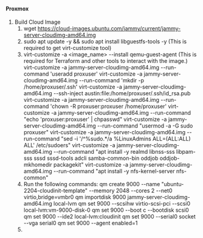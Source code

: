 #### Proxmox

1. Build Cloud Image
   1. wget https://cloud-images.ubuntu.com/jammy/current/jammy-server-cloudimg-amd64.img
   2. sudo apt update -y && sudo apt install libguestfs-tools -y (This is required to get virt-customize tool)
   3. virt-customize -a <image_name> --install qemu-guest-agent (This is required for Terraform and other tools to interact with the image.)
    virt-customize -a jammy-server-cloudimg-amd64.img --run-command 'useradd proxuser'
    virt-customize -a jammy-server-cloudimg-amd64.img --run-command 'mkdir -p /home/proxuser/.ssh'
    virt-customize -a jammy-server-cloudimg-amd64.img --ssh-inject austin:file:/home/proxuser/.ssh/id_rsa.pub
    virt-customize -a jammy-server-cloudimg-amd64.img --run-command 'chown -R proxuser:proxuser /home/proxuser'
    virt-customize -a jammy-server-cloudimg-amd64.img --run-command "echo 'proxuser:proxuser' | chpasswd"
    virt-customize -a jammy-server-cloudimg-amd64.img --run-command "usermod -a -G sudo proxuser"
    virt-customize -a jammy-server-cloudimg-amd64.img --run-command "sed -i '/^%sudo.*/a %LinuxAdmins    ALL=(ALL:ALL) ALL' /etc/sudoers"
    virt-customize -a jammy-server-cloudimg-amd64.img --run-command "apt install -y realmd libnss-sss libpam-sss sssd sssd-tools adcli samba-common-bin oddjob oddjob-mkhomedir packagekit"
    virt-customize -a jammy-server-cloudimg-amd64.img --run-command "apt install -y nfs-kernel-server nfs-common"
   4. Run the following commands:
    qm create 9000 --name "ubuntu-2204-cloudinit-template" --memory 2048 --cores 2 --net0 virtio,bridge=vmbr0
    qm importdisk 9000 jammy-server-cloudimg-amd64.img local-lvm
    qm set 9000 --scsihw virtio-scsi-pci --scsi0 local-lvm:vm-9000-disk-0
    qm set 9000 --boot c --bootdisk scsi0
    qm set 9000 --ide2 local-lvm:cloudinit
    qm set 9000 --serial0 socket --vga serial0
    qm set 9000 --agent enabled=1
   5. 